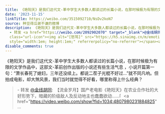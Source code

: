 ```yaml
---
title: 《艳阳天》是我们这代文-革中学生大多数人都读过的长篇小说，在那时候极为有限的文学作品中，这部文-革前创作出版的小说还有些生活气息 ，小说开篇第一句：“萧...
date: '2023-11-15'
linkTitle: https://weibo.com/3515092710/NsDv2koN7
source: 种豆得瓜谢不谦的微博
description: 《艳阳天》是我们这代文-革中学生大多数人都读过的长篇小说，在那时候极为有限的文学作品中，这部文-革前创作出版的小说还有些生活气息 ，小说开篇第一句：“萧长春死了媳妇，三年还没续上。都说二茬子光棍不好过…”就不同凡响。但拍成电影，却大煞风景，我们当时就觉得不好看，哪里称得上什么经典？<br><blockquote>
  - 转发 <a href="https://weibo.com/2092902070" target="_blank">@金线胡同</a>: 【流金岁月】国产老电影《艳阳天》在农业合作社的大好形势下，暗藏的阶级敌人及反动地主也蠢蠢欲动......<span
  class="url-icon"><img alt="[怒骂]" src="https://h5.sinaimg.cn/m/emoticon/icon/default/d_numa-462905d4fc.png"
  style="width:1em; height:1em;" referrerpolicy="no-referrer"></span><a href="https://video.weibo.com/show?fid=1034:4807980231884825"  ...
disable_comments: true
---
```

《艳阳天》是我们这代文-革中学生大多数人都读过的长篇小说，在那时候极为有限的文学作品中，这部文-革前创作出版的小说还有些生活气息 ，小说开篇第一句：“萧长春死了媳妇，三年还没续上。都说二茬子光棍不好过…”就不同凡响。但拍成电影，却大煞风景，我们当时就觉得不好看，哪里称得上什么经典？<br><blockquote> - 转发 <a href="https://weibo.com/2092902070" target="_blank">@金线胡同</a>: 【流金岁月】国产老电影《艳阳天》在农业合作社的大好形势下，暗藏的阶级敌人及反动地主也蠢蠢欲动......<span class="url-icon"><img alt="[怒骂]" src="https://h5.sinaimg.cn/m/emoticon/icon/default/d_numa-462905d4fc.png" style="width:1em; height:1em;" referrerpolicy="no-referrer"></span><a href="https://video.weibo.com/show?fid=1034:4807980231884825"  ...